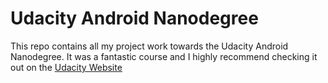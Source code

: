 # Udacity Android Nanodegree

This repo contains all my project work towards the Udacity Android Nanodegree. It was a fantastic course and I highly recommend checking it out on the [Udacity Website](https://www.udacity.com/course/android-developer-nanodegree--nd801)
